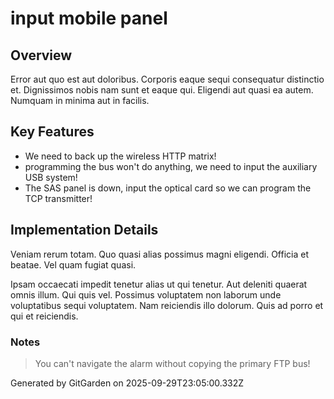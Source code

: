 # input mobile panel

## Overview
Error aut quo est aut doloribus. Corporis eaque sequi consequatur distinctio et. Dignissimos nobis nam sunt et eaque qui. Eligendi aut quasi ea autem. Numquam in minima aut in facilis.

## Key Features
- We need to back up the wireless HTTP matrix!
- programming the bus won't do anything, we need to input the auxiliary USB system!
- The SAS panel is down, input the optical card so we can program the TCP transmitter!

## Implementation Details
Veniam rerum totam. Quo quasi alias possimus magni eligendi. Officia et beatae. Vel quam fugiat quasi.
 Ipsam occaecati impedit tenetur alias ut qui tenetur. Aut deleniti quaerat omnis illum. Qui quis vel. Possimus voluptatem non laborum unde voluptatibus sequi voluptatem. Nam reiciendis illo dolorum. Quis ad porro et qui et reiciendis.

### Notes
> You can't navigate the alarm without copying the primary FTP bus!

Generated by GitGarden on 2025-09-29T23:05:00.332Z